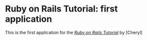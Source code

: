 # Ruby on Rails Tutorial: first application

This is the first application for the 
[*Ruby on Rails Tutorial*](http://railstutorial.org/)
by [Cheryl]
